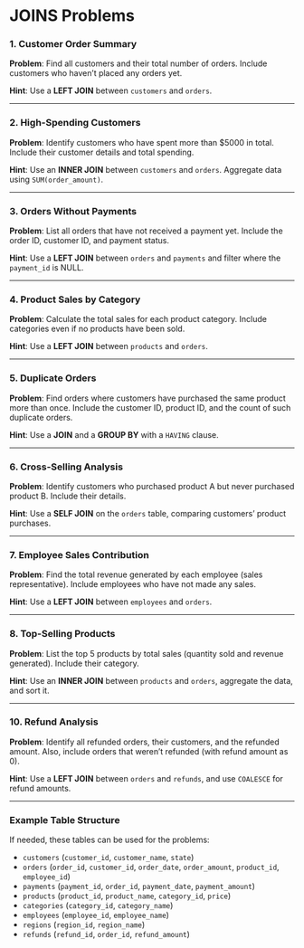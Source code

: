 ﻿#	JOINS Problems

### **1. Customer Order Summary**

**Problem**: Find all customers and their total number of orders. Include customers who haven’t placed any orders yet.

**Hint**: Use a **LEFT JOIN** between `customers` and `orders`.

----------

### **2. High-Spending Customers**

**Problem**: Identify customers who have spent more than $5000 in total. Include their customer details and total spending.

**Hint**: Use an **INNER JOIN** between `customers` and `orders`. Aggregate data using `SUM(order_amount)`.

----------

### **3. Orders Without Payments**

**Problem**: List all orders that have not received a payment yet. Include the order ID, customer ID, and payment status.

**Hint**: Use a **LEFT JOIN** between `orders` and `payments` and filter where the `payment_id` is NULL.

----------

### **4. Product Sales by Category**

**Problem**: Calculate the total sales for each product category. Include categories even if no products have been sold.

**Hint**: Use a **LEFT JOIN** between `products` and `orders`.

----------

### **5. Duplicate Orders**

**Problem**: Find orders where customers have purchased the same product more than once. Include the customer ID, product ID, and the count of such duplicate orders.

**Hint**: Use a **JOIN** and a **GROUP BY** with a `HAVING` clause.

----------

### **6. Cross-Selling Analysis**

**Problem**: Identify customers who purchased product A but never purchased product B. Include their details.

**Hint**: Use a **SELF JOIN** on the `orders` table, comparing customers’ product purchases.

----------

### **7. Employee Sales Contribution**

**Problem**: Find the total revenue generated by each employee (sales representative). Include employees who have not made any sales.

**Hint**: Use a **LEFT JOIN** between `employees` and `orders`.

----------

### **8. Top-Selling Products**

**Problem**: List the top 5 products by total sales (quantity sold and revenue generated). Include their category.

**Hint**: Use an **INNER JOIN** between `products` and `orders`, aggregate the data, and sort it.

----------

### **10. Refund Analysis**

**Problem**: Identify all refunded orders, their customers, and the refunded amount. Also, include orders that weren’t refunded (with refund amount as 0).

**Hint**: Use a **LEFT JOIN** between `orders` and `refunds`, and use `COALESCE` for refund amounts.

----------

### Example Table Structure

If needed, these tables can be used for the problems:

-   `customers` (`customer_id`, `customer_name`, `state`)
-   `orders` (`order_id`, `customer_id`, `order_date`, `order_amount`, `product_id`, `employee_id`)
-   `payments` (`payment_id`, `order_id`, `payment_date`, `payment_amount`)
-   `products` (`product_id`, `product_name`, `category_id`, `price`)
-   `categories` (`category_id`, `category_name`)
-   `employees` (`employee_id`, `employee_name`)
-   `regions` (`region_id`, `region_name`)
-   `refunds` (`refund_id`, `order_id`, `refund_amount`)

